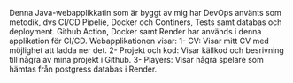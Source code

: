 Denna Java-webapplikkatin som är byggt av mig har DevOps använts som metodik, dvs CI/CD Pipelie, Docker och Continers, Tests samt databas och deployment.
Github Action, Docker samt Render har används i denna applikation för CI/CD.
Webapplikationen visar: 
1- CV: Visar mitt CV med möjlighet att ladda ner det.
2- Projekt och kod: Visar källkod och besrivning till några av mina projekt i Github. 
3- Players: Visar några spelare som hämtas från postgress databas i Render.
